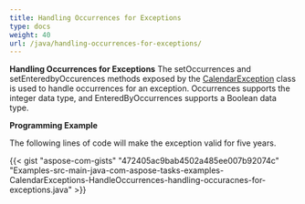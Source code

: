 ```yaml
---
title: Handling Occurrences for Exceptions
type: docs
weight: 40
url: /java/handling-occurrences-for-exceptions/
---
```


**Handling Occurrences for Exceptions**
The setOccurrences and setEnteredbyOccurences methods exposed by the [CalendarException](https://apireference.aspose.com/tasks/java/com.aspose.tasks/CalendarException) class is used to handle occurrences for an exception. Occurrences supports the integer data type, and EnteredByOccurrences supports a Boolean data type.

**Programming Example**

The following lines of code will make the exception valid for five years.

{{< gist "aspose-com-gists" "472405ac9bab4502a485ee007b92074c" "Examples-src-main-java-com-aspose-tasks-examples-CalendarExceptions-HandleOccurrences-handling-occuracnes-for-exceptions.java" >}}
